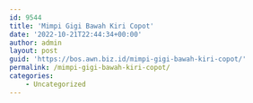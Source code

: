 ```yaml
---
id: 9544
title: 'Mimpi Gigi Bawah Kiri Copot'
date: '2022-10-21T22:44:34+00:00'
author: admin
layout: post
guid: 'https://bos.awn.biz.id/mimpi-gigi-bawah-kiri-copot/'
permalink: /mimpi-gigi-bawah-kiri-copot/
categories:
    - Uncategorized
---
```


